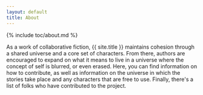 ```yaml
---
layout: default
title: About
---
```


{% include toc/about.md %}

As a work of collaborative fiction, {{ site.title }} maintains cohesion through a shared universe and a core set of characters. From there, authors are encouraged to expand on what it means to live in a universe where the concept of self is blurred, or even erased. Here, you can find information on how to contribute, as well as information on the universe in which the stories take place and any characters that are free to use. Finally, there's a list of folks who have contributed to the project.
